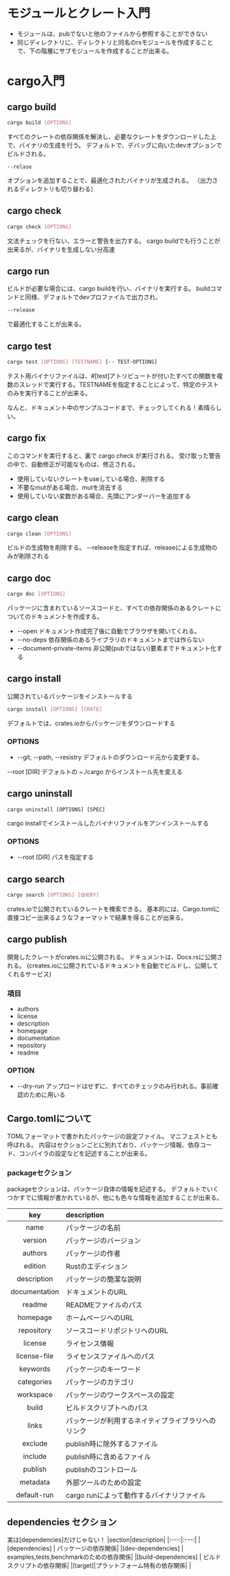 # モジュールとクレート入門

- モジュールは、pubでないと他のファイルから参照することができない
- 同じディレクトリに、ディレクトリと同名のrsモジュールを作成することで、下の階層にサブモジュールを作成することが出来る。

# cargo入門

## cargo build
```sh
cargo build [OPTIONS]
```
すべてのクレートの依存関係を解決し、必要なクレートをダウンロードした上で、バイナリの生成を行う。
デフォルトで、デバッグに向いたdevオプションでビルドされる。
```
--relase
```
オプションを追加することで、最適化されたバイナリが生成される。
（出力されるディレクトリも切り替わる）

## cargo check
```sh
cargo check [OPTIONS]
```
文法チェックを行ない、エラーと警告を出力する。
cargo buildでも行うことが出来るが、バイナリを生成しない分高速

## cargo run
ビルドが必要な場合には、cargo buildを行い、バイナリを実行する。
buildコマンドと同様、デフォルトでdevプロファイルで出力され、
```sh
--release
```
で最適化することが出来る。

## cargo test
```sh
cargo test [OPTIONS] [TESTNAME] [-- TEST-OPTIONS]
```
テスト用バイナリファイルは、#[test]アトリビュートが付いたすべての関数を複数のスレッドで実行する。TESTNAMEを指定することによって、特定のテストのみを実行することが出来る。

なんと、ドキュメント中のサンプルコードまで、チェックしてくれる！素晴らしい。


## cargo fix
このコマンドを実行すると、裏で cargo check が実行される。
受け取った警告の中で、自動修正が可能なものは、修正される。
- 使用していないクレートをuseしている場合、削除する
- 不要なmutがある場合、mutを消去する
- 使用していない変数がある場合、先頭にアンダーバーを追加する

## cargo clean
```sh
cargo clean [OPTIONS]
```
ビルドの生成物を削除する。
--releaseを指定すれば、releaseによる生成物のみが削除される

## cargo doc
```sh
cargo doc [OPTIONS]
```

パッケージに含まれているソースコードと、すべての依存関係のあるクレートについてのドキュメントを作成する。

- --open ドキュメント作成完了後に自動でブラウザを開いてくれる。
- --no-deps 依存関係のあるライブラリのドキュメントまでは作らない
- --document-private-items 非公開(pubではない)要素までドキュメント化する


## cargo install
公開されているパッケージをインストールする
```sh
cargo install [OPTIONS] [CRATE]
```
デフォルトでは、crates.ioからパッケージをダウンロードする
### OPTIONS
- --git, --path, --resistry デフォルトのダウンロード元から変更する。

--root [DIR] デフォルトの ~./cargo からインストール先を変える

## cargo uninstall
```
cargo uninstall [OPTIONS] [SPEC]
```
cargo installでインストールしたバイナリファイルをアンインストールする
### OPTIONS
- --root [DIR] パスを指定する

## cargo search
```sh
cargo search [OPTIONS] [QUERY]
```
crates.ioで公開されているクレートを検索できる。
基本的には、Cargo.tomlに直接コピー出来るようなフォーマットで結果を得ることが出来る。

## cargo publish
開発したクレートがcrates.ioに公開される。
ドキュメントは、Docs.rsに公開される。
(creates.ioに公開されているドキュメントを自動でビルドし、公開してくれるサービス)

### 項目
- authors
- license
- description
- homepage
- documentation
- repository
- readme

### OPTION
- --dry-run アップロードはせずに、すべてのチェックのみ行われる。事前確認のために用いる

## Cargo.tomlについて
TOMLフォーマットで書かれたパッケージの設定ファイル。
マニフェストとも呼ばれる。
内容はセクションごとに別れており、パッケージ情報、依存コード、コンパイラの設定などを記述することが出来る。

### packageセクション
packageセクションは、パッケージ自体の情報を記述する。
デフォルトでいくつかすでに情報が書かれているが、他にも色々な情報を追加することが出来る。

|key|description|
|:---:|:---|
|name|パッケージの名前|
|version|パッケージのバージョン|
|authors|パッケージの作者|
|edition|Rustのエディション|
|description|パッケージの簡潔な説明|
|documentation|ドキュメントのURL|
|readme|READMEファイルのパス|
|homepage|ホームページへのURL|
|repository|ソースコードリポジトリへのURL|
|license|ライセンス情報|
|license-file|ライセンスファイルへのパス|
|keywords|パッケージのキーワード|
|categories|パッケージのカテゴリ|
|workspace|パッケージのワークスペースの設定|
|build|ビルドスクリプトへのパス|
|links|パッケージが利用するネイティブライブラリへのリンク|
|exclude|publish時に除外するファイル|
|include|publish時に含めるファイル|
|publish|publishのコントロール|
|metadata|外部ツールのための設定|
|default-run|cargo runによって動作するバイナリファイル|

## dependencies セクション
実は[dependencies]だけじゃない！
|section|description|
|:---:|:---:|
|[dependencies] | パッケージの依存関係|
|[dev-dependencies] | examples,tests,benchmarkのための依存関係|
|[build-dependencies] | ビルドスクリプトの依存関係|
|[target]|プラットフォーム特有の依存関係|
|